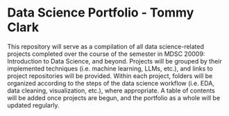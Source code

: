 # Data Science Portfolio - Tommy Clark

This repository will serve as a compilation of all data science-related projects completed over the course of the semester in MDSC 20009: Introduction to Data Science, and beyond. Projects will be grouped by their implemented techniques (i.e. machine learning, LLMs, etc.), and links to project repositories will be provided. Within each project, folders will be organized according to the steps of the data science workflow (i.e. EDA, data cleaning, visualization, etc.), where appropriate. A table of contents will be added once projects are begun, and the portfolio as a whole will be updated regularly.
